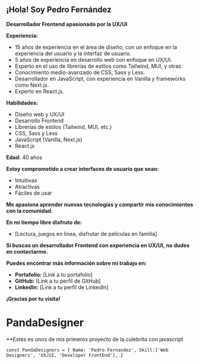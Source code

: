 
 ## ¡Hola! Soy Pedro Fernández

**Desarrollador Frontend apasionado por la UX/UI**

**Experiencia:**

* 15 años de experiencia en el área de diseño, con un enfoque en la experiencia del usuario y la interfaz de usuario.
* 5 años de experiencia en desarrollo web con enfoque en UX/UI.
* Experto en el uso de librerías de estilos como Tailwind, MUI, y otras.
* Conocimiento medio-avanzado de CSS, Sass y Less.
* Desarrollador en JavaScript, con experiencia en Vanilla y frameworks como Next.js.
* Experto en React.js.

**Habilidades:**

* Diseño web y UX/UI
* Desarrollo Frontend
* Librerías de estilos (Tailwind, MUI, etc.)
* CSS, Sass y Less
* JavaScript (Vanilla, Next.js)
* React.js

**Edad:** 40 años

**Estoy comprometido a crear interfaces de usuario que sean:**

* Intuitivas
* Atractivas
* Fáciles de usar

**Me apasiona aprender nuevas tecnologías y compartir mis conocimientos con la comunidad.**

**En mi tiempo libre disfruto de:**

* [Lectura, juegos en linea, disfrutar de peliculas en familia]

**Si buscas un desarrollador Frontend con experiencia en UX/UI, no dudes en contactarme.**

**Puedes encontrar más información sobre mi trabajo en:**

* **Portafolio:** [Link a tu portafolio]
* **GitHub:** [Link a tu perfil de GitHub]
* **LinkedIn:** [Link a tu perfil de LinkedIn]

**¡Gracias por tu visita!**

 # PandaDesigner
**Estes es unos de mis primeros proyecto de la culebrita con javascript 

``
const PandaDesigners = {
Name: 'Pedro Fernandez',
Skill:['Web Designers', 'UX/UI, 'Developer FrontEnd'],
}
``
